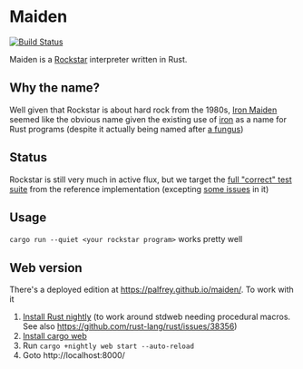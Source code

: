Maiden
======
[![Build Status](https://travis-ci.org/palfrey/maiden.svg?branch=master)](https://travis-ci.org/palfrey/maiden)

Maiden is a [Rockstar](https://github.com/dylanbeattie/rockstar) interpreter written in Rust. 

Why the name?
-------------
Well given that Rockstar is about hard rock from the 1980s, [Iron Maiden](https://en.wikipedia.org/wiki/Iron_Maiden) seemed like the obvious name given the existing use of [iron](http://ironframework.io/) as a name for Rust programs (despite it actually being named after [a fungus](https://en.wikipedia.org/wiki/Rust_%28fungus%29))

Status
------
Rockstar is still very much in active flux, but we target the [full "correct" test suite](https://github.com/dylanbeattie/rockstar/tree/reference-implementation/tests/correct) from the reference implementation (excepting [some issues](https://github.com/dylanbeattie/rockstar/issues/168) in it)

Usage
-----
`cargo run --quiet <your rockstar program>` works pretty well

Web version
-----------
There's a deployed edition at https://palfrey.github.io/maiden/. To work with it
1. [Install Rust nightly](https://github.com/rust-lang-nursery/rustup.rs/#working-with-nightly-rust) (to work around stdweb needing procedural macros. See also https://github.com/rust-lang/rust/issues/38356)
2. [Install cargo web](https://github.com/koute/cargo-web#installation)
3. Run `cargo +nightly web start --auto-reload`
4. Goto http://localhost:8000/